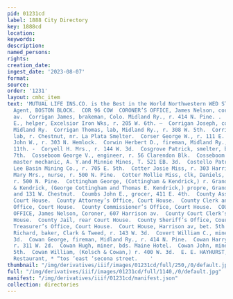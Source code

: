 ```yaml
---
pid: 01231cd
label: 1888 City Directory
key: 1888cd
location: 
keywords: 
description: 
named_persons: 
rights: 
creation_date: 
ingest_date: '2023-08-07'
format: 
source: 
order: '1231'
layout: cmhc_item
text: 'MUTUAL LIFE INS.CO. is the Best in the World Northwestern WED STEEL, Gen’l
  Agent, BOSTON BLOCK.  COR 96 COW  CORONER’S OFFICE, James Nelson, coroner, 607 Harrison
  av.  Corrigan James, brakeman, Colo. Midland Ry., r. 414 N. Pine. .  Corrigan John
  E., helper, Excelsior Iron Wks, r. 205 W. 6th. —  Corrigan Joseph, conductor, Colo.
  Midland Ry.  Corrigan Thomas, lab, Midland Ry., r. 308 W. 5th.  Corrigan Patriek,
  lab, r. Chestnut, nr. La Plata Smelter.  Corser George W., r. 111 E. 7th.  Corser
  John W., r. 303 N. Hemlock.  Corwin Herbert D., fireman, Midland Ry., r. 405 E.
  11th. -  Coryell H. Mrs., r. 144 W. 3d.  Cosgrove Patrick, smelter, bds. 301 E.
  7th.  Cosseboom George V., engineer, r. 56 Clarendon Blk.  Cosseboom Robert J.,
  master mechanic, A. Y.and Minnie Mines, T. 521 EB. 3d.  Costello Patrick, miner,
  Lee Basin Mining Co., r. 705 E. 5th.  Cotter Josie Miss, r. 303 Harrison av.  Cotter
  Mary Mrs., nurse, r. 500 N. Pine.  Cotter Mollie Miss, clk, Daniels, Fisher & Smith,
  r. 500 N. Pine.  Cottingham George, (Cottingham & Kendrick,) r. Grand Hotel.  Cottingham
  & Kendrick, (George Cottingham and Thomas E. Kendrick,) propre, Grand Hotel, 129
  and 131 W. Chestnut.  Coumbs John E., grocer, 411 E. 4th.  County Assessor’s Office,
  Court House.  County Attorney’s Office, Court House.  County Clerk and Recorder’s
  Office, Court House.  County Commissioner’s Office, Court House.  COUNTY CORONER’S
  OFFICE, James Nelson, Coroner, 607 Harrison av.  County Court Clerk’s Office, Court
  House.  County Jail, rear Court House.  County Sheriff’s Office, Court House.  County
  Treasurer’s Office, Court House.  Court House, Harrison av, bet. 5th and 6th.  Court
  Richard, baker, Clark & Tweed, r. 143 W. 3d.  Covert William C., miner, r. 327 E.
  3d.  Cowan George, fireman, Midland Ry., r. 414 N. Pine.  Cowan Harry, teamster,
  r. 311 W. 2d.  Cowan Hugh, miner, bds. Maine Hotel.  Cowan John, miner, r. 816 E.
  5th.  Cowan William, (Kolsch & Cowan,) r. 400 W. 3d.  E. E. HAYHURST, Proprietor,  Commercial
  Restaurant, * “tos ‘east ‘secona street.    '
thumbnail: "/img/derivatives/iiif/images/01231cd/full/250,/0/default.jpg"
full: "/img/derivatives/iiif/images/01231cd/full/1140,/0/default.jpg"
manifest: "/img/derivatives/iiif/01231cd/manifest.json"
collection: directories
---
```

